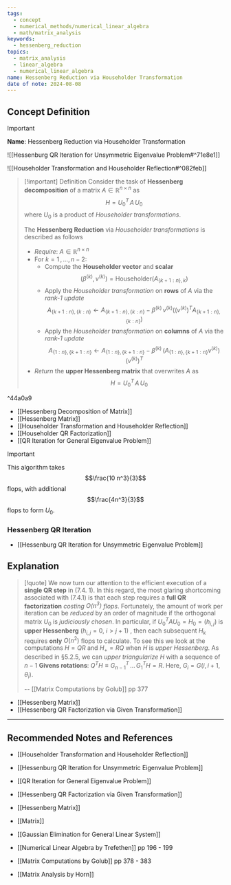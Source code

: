 ```yaml
---
tags:
  - concept
  - numerical_methods/numerical_linear_algebra
  - math/matrix_analysis
keywords:
  - hessenberg_reduction
topics:
  - matrix_analysis
  - linear_algebra
  - numerical_linear_algebra
name: Hessenberg Reduction via Householder Transformation
date of note: 2024-08-08
---
```


## Concept Definition

>[!important]
>**Name**: Hessenberg Reduction via Householder Transformation

![[Hessenburg QR Iteration for Unsymmetric Eigenvalue Problem#^71e8e1]]

![[Householder Transformation and Householder Reflection#^082feb]]

>[!important] Definition
>Consider the task of **Hessenberg decomposition** of a matrix $A\in \mathbb{R}^{n\times n}$ as $$H = U_{0}^{T}\,A\,U_{0}$$ where $U_{0}$ is a product of *Householder transformations*.
>
>The **Hessenberg Reduction** via *Householder transformations* is described as follows
>- *Require*: $A\in \mathbb{R}^{n\times n}$
>- For $k=1\,{,}\ldots{,}\,n-2$:
>	- Compute the **Householder vector** and **scalar** $$(\beta^{(k)}, v^{(k)}) = \text{Householder}(A_{\{ k+1:n \}, k})$$
>	- Apply the *Householder transformation* on **rows** of $A$ via the *rank-1 update* $$A_{\{ k+1:n \}, \{ k:n \}} \leftarrow A_{\{ k+1:n \}, \{ k:n \}} - \beta^{(k)}\,v^{(k)}\left((v^{(k)})^{T} A_{\{ k+1:n \}, \{ k:n \}}\right)$$
>	- Apply the *Householder transformation* on **columns** of $A$ via the *rank-1 update* $$A_{\{ 1:n \}, \{ k+1:n \}} \leftarrow A_{\{ 1:n \}, \{ k+1:n \}} - \beta^{(k)}\,\left(A_{\{ 1:n \}, \{ k+1:n \}} v^{(k)}\right)(v^{(k)})^{T} $$
>- *Return* the **upper Hessenberg matrix** that overwrites $A$ as $$H = U_{0}^{T}\,A\,U_{0}$$

^44a0a9

- [[Hessenberg Decomposition of Matrix]]
- [[Hessenberg Matrix]]
- [[Householder Transformation and Householder Reflection]]
- [[Householder QR Factorization]]
- [[QR Iteration for General Eigenvalue Problem]]

>[!important]
>This algorithm takes $$\frac{10 n^3}{3}$$ flops,  with additional $$\frac{4n^3}{3}$$ flops to form $U_{0}.$


### Hessenberg QR Iteration

- [[Hessenburg QR Iteration for Unsymmetric Eigenvalue Problem]]


## Explanation

>[!quote]
>We now turn our attention to the efficient execution of a **single QR step** in (7.4. 1).  In this regard, the most glaring shortcoming associated with (7.4.1) is that each step requires a **full QR factorization** *costing $O(n^3)$ flops*. Fortunately, the amount of work per iteration can be *reduced* by an order of magnitude if the orthogonal matrix $U_{0}$ is *judiciously chosen*. In particular, if $U_{0}^{T}AU_{0} = H_{0} = (h_{i,j})$ is **upper Hessenberg** ($h_{i,j} = 0$,  $i > j + 1$) , then each subsequent $H_k$ requires **only** $O(n^2)$ flops to calculate. To see this we look at the computations $H = QR$ and $H_{+} = RQ$ when $H$ is *upper Hessenberg*. As described in §5.2.5, we can *upper triangularize* $H$ with a sequence of $n - 1$ **Givens rotations**: $Q^{T}H \equiv G_{n-1}^{T} \,{}\ldots{}\, G_{1}^{T}H = R$. Here, $G_{i} = G(i, i+1, \theta_{i}).$
>
>-- [[Matrix Computations by Golub]] pp 377

- [[Hessenberg Matrix]]
- [[Hessenberg QR Factorization via Given Transformation]]



-----------
##  Recommended Notes and References


- [[Householder Transformation and Householder Reflection]]
- [[Hessenburg QR Iteration for Unsymmetric Eigenvalue Problem]]
- [[QR Iteration for General Eigenvalue Problem]]
- [[Hessenberg QR Factorization via Given Transformation]]
- [[Hessenberg Matrix]]
- [[Matrix]]
- [[Gaussian Elimination for General Linear System]]


- [[Numerical Linear Algebra by Trefethen]] pp 196 - 199
- [[Matrix Computations by Golub]] pp 378 - 383
- [[Matrix Analysis by Horn]]